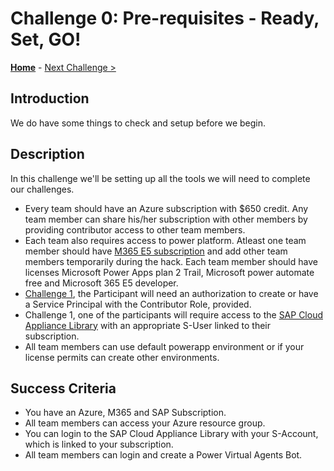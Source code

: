 # Challenge 0: Pre-requisites - Ready, Set, GO! 

**[Home](../README.md)** - [Next Challenge >](./01-SAP-Auto-Deployment.md)

## Introduction

We do have some things to check and setup before we begin.  

## Description

In this challenge we'll be setting up all the tools we will need to complete our challenges.

- Every team should have an Azure subscription with $650 credit. Any team member can share his/her subscription with other members by providing contributor access to other team members.
- Each team also requires access to power platform. Atleast one team member should have [M365 E5 subscription](https://go.microsoft.com/fwlink/p/?LinkID=698279)  and add other team members temporarily during the hack. Each team member should have licenses Microsoft Power Apps plan 2 Trail, Microsoft power automate free and Microsoft 365 E5 developer.
- [Challenge 1](./01-SAP-Auto-Deployment.md), the Participant will need an authorization to create or have a Service Principal with the Contributor Role, provided. 
- Challenge 1, one of the participants will require access to the [SAP Cloud Appliance Library](https://cal.sap.com) with an appropriate S-User linked to their subscription.
- All team members can use default powerapp environment or if your license permits can create other environments. 
    
## Success Criteria

- You have an Azure, M365 and SAP Subscription.
- All team members can access your Azure resource group.
- You can login to the SAP Cloud Appliance Library with your S-Account, which is linked to your subscription.
- All team members can login and create a Power Virtual Agents Bot. 
